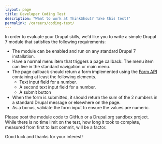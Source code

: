 ```yaml
---
layout: page
title: Developer Coding Test
description: "Want to work at ThinkShout? Take this test!"
permalink: /careers/coding-test/
---
```


In order to evaluate your Drupal skills, we'd like you to write a simple Drupal 7 module that satisfies the following requirements:

* The module can be enabled and run on any standard Drupal 7 installation.
* Have a normal menu item that triggers a page callback. The menu item can live in the standard navigation or main menu.
* The page callback should return a form implemented using the [Form API](https://api.drupal.org/api/drupal/developer%21topics%21forms_api_reference.html/7) containing at least the following elements.
  * Text input field for a number.
  * A second text input field for a number.
  * A submit button
* When the form is submitted, it should return the sum of the 2 numbers in a standard Drupal message or elsewhere on the page.
* As a bonus, validate the form input to ensure the values are numeric.

Please post the module code to GitHub or a Drupal.org sandbox project. While there is no time limit on the test, how long it took to complete, measured from first to last commit, will be a factor.

Good luck and thanks for your interest!
